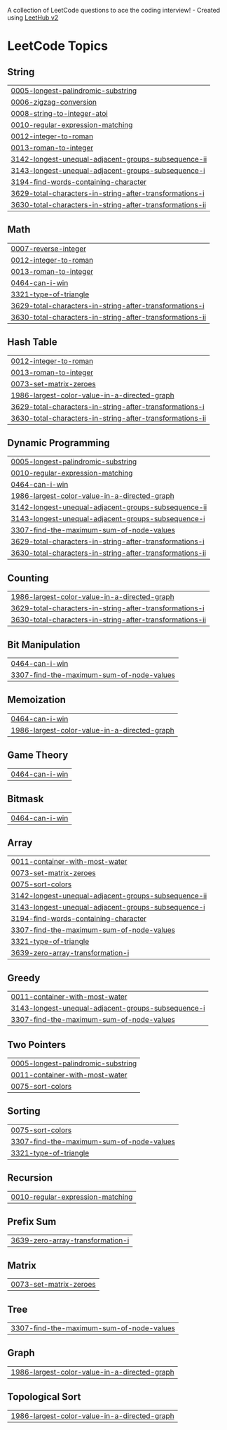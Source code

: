 A collection of LeetCode questions to ace the coding interview! - Created using [LeetHub v2](https://github.com/arunbhardwaj/LeetHub-2.0)
<!---LeetCode Topics Start-->
# LeetCode Topics
## String
|  |
| ------- |
| [0005-longest-palindromic-substring](https://github.com/Naveen24245/leetcode/tree/master/0005-longest-palindromic-substring) |
| [0006-zigzag-conversion](https://github.com/Naveen24245/leetcode/tree/master/0006-zigzag-conversion) |
| [0008-string-to-integer-atoi](https://github.com/Naveen24245/leetcode/tree/master/0008-string-to-integer-atoi) |
| [0010-regular-expression-matching](https://github.com/Naveen24245/leetcode/tree/master/0010-regular-expression-matching) |
| [0012-integer-to-roman](https://github.com/Naveen24245/leetcode/tree/master/0012-integer-to-roman) |
| [0013-roman-to-integer](https://github.com/Naveen24245/leetcode/tree/master/0013-roman-to-integer) |
| [3142-longest-unequal-adjacent-groups-subsequence-ii](https://github.com/Naveen24245/leetcode/tree/master/3142-longest-unequal-adjacent-groups-subsequence-ii) |
| [3143-longest-unequal-adjacent-groups-subsequence-i](https://github.com/Naveen24245/leetcode/tree/master/3143-longest-unequal-adjacent-groups-subsequence-i) |
| [3194-find-words-containing-character](https://github.com/Naveen24245/leetcode/tree/master/3194-find-words-containing-character) |
| [3629-total-characters-in-string-after-transformations-i](https://github.com/Naveen24245/leetcode/tree/master/3629-total-characters-in-string-after-transformations-i) |
| [3630-total-characters-in-string-after-transformations-ii](https://github.com/Naveen24245/leetcode/tree/master/3630-total-characters-in-string-after-transformations-ii) |
## Math
|  |
| ------- |
| [0007-reverse-integer](https://github.com/Naveen24245/leetcode/tree/master/0007-reverse-integer) |
| [0012-integer-to-roman](https://github.com/Naveen24245/leetcode/tree/master/0012-integer-to-roman) |
| [0013-roman-to-integer](https://github.com/Naveen24245/leetcode/tree/master/0013-roman-to-integer) |
| [0464-can-i-win](https://github.com/Naveen24245/leetcode/tree/master/0464-can-i-win) |
| [3321-type-of-triangle](https://github.com/Naveen24245/leetcode/tree/master/3321-type-of-triangle) |
| [3629-total-characters-in-string-after-transformations-i](https://github.com/Naveen24245/leetcode/tree/master/3629-total-characters-in-string-after-transformations-i) |
| [3630-total-characters-in-string-after-transformations-ii](https://github.com/Naveen24245/leetcode/tree/master/3630-total-characters-in-string-after-transformations-ii) |
## Hash Table
|  |
| ------- |
| [0012-integer-to-roman](https://github.com/Naveen24245/leetcode/tree/master/0012-integer-to-roman) |
| [0013-roman-to-integer](https://github.com/Naveen24245/leetcode/tree/master/0013-roman-to-integer) |
| [0073-set-matrix-zeroes](https://github.com/Naveen24245/leetcode/tree/master/0073-set-matrix-zeroes) |
| [1986-largest-color-value-in-a-directed-graph](https://github.com/Naveen24245/leetcode/tree/master/1986-largest-color-value-in-a-directed-graph) |
| [3629-total-characters-in-string-after-transformations-i](https://github.com/Naveen24245/leetcode/tree/master/3629-total-characters-in-string-after-transformations-i) |
| [3630-total-characters-in-string-after-transformations-ii](https://github.com/Naveen24245/leetcode/tree/master/3630-total-characters-in-string-after-transformations-ii) |
## Dynamic Programming
|  |
| ------- |
| [0005-longest-palindromic-substring](https://github.com/Naveen24245/leetcode/tree/master/0005-longest-palindromic-substring) |
| [0010-regular-expression-matching](https://github.com/Naveen24245/leetcode/tree/master/0010-regular-expression-matching) |
| [0464-can-i-win](https://github.com/Naveen24245/leetcode/tree/master/0464-can-i-win) |
| [1986-largest-color-value-in-a-directed-graph](https://github.com/Naveen24245/leetcode/tree/master/1986-largest-color-value-in-a-directed-graph) |
| [3142-longest-unequal-adjacent-groups-subsequence-ii](https://github.com/Naveen24245/leetcode/tree/master/3142-longest-unequal-adjacent-groups-subsequence-ii) |
| [3143-longest-unequal-adjacent-groups-subsequence-i](https://github.com/Naveen24245/leetcode/tree/master/3143-longest-unequal-adjacent-groups-subsequence-i) |
| [3307-find-the-maximum-sum-of-node-values](https://github.com/Naveen24245/leetcode/tree/master/3307-find-the-maximum-sum-of-node-values) |
| [3629-total-characters-in-string-after-transformations-i](https://github.com/Naveen24245/leetcode/tree/master/3629-total-characters-in-string-after-transformations-i) |
| [3630-total-characters-in-string-after-transformations-ii](https://github.com/Naveen24245/leetcode/tree/master/3630-total-characters-in-string-after-transformations-ii) |
## Counting
|  |
| ------- |
| [1986-largest-color-value-in-a-directed-graph](https://github.com/Naveen24245/leetcode/tree/master/1986-largest-color-value-in-a-directed-graph) |
| [3629-total-characters-in-string-after-transformations-i](https://github.com/Naveen24245/leetcode/tree/master/3629-total-characters-in-string-after-transformations-i) |
| [3630-total-characters-in-string-after-transformations-ii](https://github.com/Naveen24245/leetcode/tree/master/3630-total-characters-in-string-after-transformations-ii) |
## Bit Manipulation
|  |
| ------- |
| [0464-can-i-win](https://github.com/Naveen24245/leetcode/tree/master/0464-can-i-win) |
| [3307-find-the-maximum-sum-of-node-values](https://github.com/Naveen24245/leetcode/tree/master/3307-find-the-maximum-sum-of-node-values) |
## Memoization
|  |
| ------- |
| [0464-can-i-win](https://github.com/Naveen24245/leetcode/tree/master/0464-can-i-win) |
| [1986-largest-color-value-in-a-directed-graph](https://github.com/Naveen24245/leetcode/tree/master/1986-largest-color-value-in-a-directed-graph) |
## Game Theory
|  |
| ------- |
| [0464-can-i-win](https://github.com/Naveen24245/leetcode/tree/master/0464-can-i-win) |
## Bitmask
|  |
| ------- |
| [0464-can-i-win](https://github.com/Naveen24245/leetcode/tree/master/0464-can-i-win) |
## Array
|  |
| ------- |
| [0011-container-with-most-water](https://github.com/Naveen24245/leetcode/tree/master/0011-container-with-most-water) |
| [0073-set-matrix-zeroes](https://github.com/Naveen24245/leetcode/tree/master/0073-set-matrix-zeroes) |
| [0075-sort-colors](https://github.com/Naveen24245/leetcode/tree/master/0075-sort-colors) |
| [3142-longest-unequal-adjacent-groups-subsequence-ii](https://github.com/Naveen24245/leetcode/tree/master/3142-longest-unequal-adjacent-groups-subsequence-ii) |
| [3143-longest-unequal-adjacent-groups-subsequence-i](https://github.com/Naveen24245/leetcode/tree/master/3143-longest-unequal-adjacent-groups-subsequence-i) |
| [3194-find-words-containing-character](https://github.com/Naveen24245/leetcode/tree/master/3194-find-words-containing-character) |
| [3307-find-the-maximum-sum-of-node-values](https://github.com/Naveen24245/leetcode/tree/master/3307-find-the-maximum-sum-of-node-values) |
| [3321-type-of-triangle](https://github.com/Naveen24245/leetcode/tree/master/3321-type-of-triangle) |
| [3639-zero-array-transformation-i](https://github.com/Naveen24245/leetcode/tree/master/3639-zero-array-transformation-i) |
## Greedy
|  |
| ------- |
| [0011-container-with-most-water](https://github.com/Naveen24245/leetcode/tree/master/0011-container-with-most-water) |
| [3143-longest-unequal-adjacent-groups-subsequence-i](https://github.com/Naveen24245/leetcode/tree/master/3143-longest-unequal-adjacent-groups-subsequence-i) |
| [3307-find-the-maximum-sum-of-node-values](https://github.com/Naveen24245/leetcode/tree/master/3307-find-the-maximum-sum-of-node-values) |
## Two Pointers
|  |
| ------- |
| [0005-longest-palindromic-substring](https://github.com/Naveen24245/leetcode/tree/master/0005-longest-palindromic-substring) |
| [0011-container-with-most-water](https://github.com/Naveen24245/leetcode/tree/master/0011-container-with-most-water) |
| [0075-sort-colors](https://github.com/Naveen24245/leetcode/tree/master/0075-sort-colors) |
## Sorting
|  |
| ------- |
| [0075-sort-colors](https://github.com/Naveen24245/leetcode/tree/master/0075-sort-colors) |
| [3307-find-the-maximum-sum-of-node-values](https://github.com/Naveen24245/leetcode/tree/master/3307-find-the-maximum-sum-of-node-values) |
| [3321-type-of-triangle](https://github.com/Naveen24245/leetcode/tree/master/3321-type-of-triangle) |
## Recursion
|  |
| ------- |
| [0010-regular-expression-matching](https://github.com/Naveen24245/leetcode/tree/master/0010-regular-expression-matching) |
## Prefix Sum
|  |
| ------- |
| [3639-zero-array-transformation-i](https://github.com/Naveen24245/leetcode/tree/master/3639-zero-array-transformation-i) |
## Matrix
|  |
| ------- |
| [0073-set-matrix-zeroes](https://github.com/Naveen24245/leetcode/tree/master/0073-set-matrix-zeroes) |
## Tree
|  |
| ------- |
| [3307-find-the-maximum-sum-of-node-values](https://github.com/Naveen24245/leetcode/tree/master/3307-find-the-maximum-sum-of-node-values) |
## Graph
|  |
| ------- |
| [1986-largest-color-value-in-a-directed-graph](https://github.com/Naveen24245/leetcode/tree/master/1986-largest-color-value-in-a-directed-graph) |
## Topological Sort
|  |
| ------- |
| [1986-largest-color-value-in-a-directed-graph](https://github.com/Naveen24245/leetcode/tree/master/1986-largest-color-value-in-a-directed-graph) |
<!---LeetCode Topics End-->